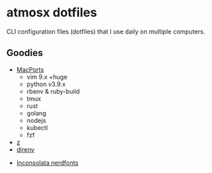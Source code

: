# atmosx dotfiles

CLI configuration files (dotfiles) that I use daily on multiple computers.

## Goodies

- [MacPorts](https://www.macports.org/)
    - vim 9.x +huge
    - python v3.9.x
    - rbenv & ruby-build
    - tmux
    - rust
    - golang
    - nodejs
    - kubectl
    - fzf
- [z](https://github.com/rupa/z)
- [direnv](https://direnv.net/)
* [Inconsolata nerdfonts](https://github.com/ryanoasis/nerd-fonts/releases/download/v2.3.3/InconsolataLGC.zip)
